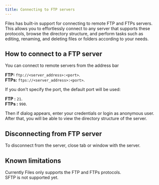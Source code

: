 ```yaml
---
title: Connecting to FTP servers
---
```


Files has built-in support for connecting to remote FTP and FTPs servers.
This allows you to effortlessly connect to any server that supports these protocols, browse the directory structure, and perform tasks such as editing, renaming, and deleting files or folders according to your needs.

## How to connect to a FTP server

You can connect to remote servers from the address bar

**FTP:** `ftp://<server_address>:<port>`.  
**FTPs:** `ftps://<server_address>:<port>`.

If you don't specify the port, the default port will be used:

**FTP :** `21`.  
**FTPs :** `990`.

Then if dialog appears, enter your credentials or login as anonymous user.  
After that, you will be able to view the directory structure of the server.

## Disconnecting from FTP server

To disconnect from the server, close tab or window with the server.

## Known limitations

Currently Files only supports the FTP and FTPs protocols.  
SFTP is not supported yet.
